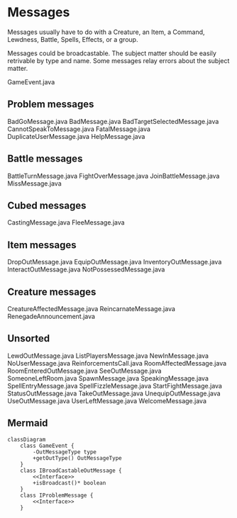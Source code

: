 # Messages

Messages usually have to do with a Creature, an Item, a Command, Lewdness, Battle, Spells, Effects, or a group.

Messages could be broadcastable.
The subject matter should be easily retrivable by type and name.
Some messages relay errors about the subject matter.

GameEvent.java

## Problem messages

BadGoMessage.java
BadMessage.java
BadTargetSelectedMessage.java
CannotSpeakToMessage.java
FatalMessage.java
DuplicateUserMessage.java
HelpMessage.java

## Battle messages

BattleTurnMessage.java
FightOverMessage.java
JoinBattleMessage.java
MissMessage.java

## Cubed messages

CastingMessage.java
FleeMessage.java

## Item messages

DropOutMessage.java
EquipOutMessage.java
InventoryOutMessage.java
InteractOutMessage.java
NotPossessedMessage.java

## Creature messages

CreatureAffectedMessage.java
ReincarnateMessage.java
RenegadeAnnouncement.java

## Unsorted

LewdOutMessage.java
ListPlayersMessage.java
NewInMessage.java
NoUserMessage.java
ReinforcementsCall.java
RoomAffectedMessage.java
RoomEnteredOutMessage.java
SeeOutMessage.java
SomeoneLeftRoom.java
SpawnMessage.java
SpeakingMessage.java
SpellEntryMessage.java
SpellFizzleMessage.java
StartFightMessage.java
StatusOutMessage.java
TakeOutMessage.java
UnequipOutMessage.java
UseOutMessage.java
UserLeftMessage.java
WelcomeMessage.java

## Mermaid

```mermaid
classDiagram
    class GameEvent {
        -OutMessageType type
        +getOutType() OutMessageType
    }
    class IBroadCastableOutMessage {
        <<Interface>>
        +isBroadcast()* boolean
    }
    class IProblemMessage {
        <<Interface>>
    }
```
